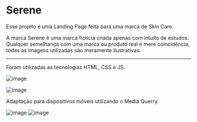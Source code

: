 # Serene

Esse projeto é uma Landing Page feita para uma marca de Skin Care.

A marca Serene é uma marca fictícia criada apenas com intuito de estudos. Qualquer semelhança com uma marca ou produto real é mere coincidência, todas as imagens utilizadas são meramente ilustrativas.


---

Foram utilizadas as tecnologias HTML, CSS e JS.

![image](https://github.com/gabjoao/landing-page-serene/assets/99145148/04668dce-afaa-425d-94a4-404c0a595458)

![image](https://github.com/gabjoao/landing-page-serene/assets/99145148/ffe546d4-c94f-4c28-8539-de5c38d459cb)

Adaptação para dispositivos móveis utilizando o Media Querry.

![image](https://github.com/gabjoao/landing-page-serene/assets/99145148/455b3883-278d-4e0f-ae4a-334322bfbeee) ![image](https://github.com/gabjoao/landing-page-serene/assets/99145148/658f3ba6-2940-4028-8ad9-91d5c5f18e66)




